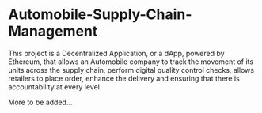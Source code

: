 # Automobile-Supply-Chain-Management
This project is a Decentralized Application, or a dApp, powered by Ethereum, that allows an Automobile company to track the movement of its units across the supply chain, perform digital quality control checks, allows retailers to place order, enhance the delivery and ensuring that there is accountability at every level. 

More to be added...
